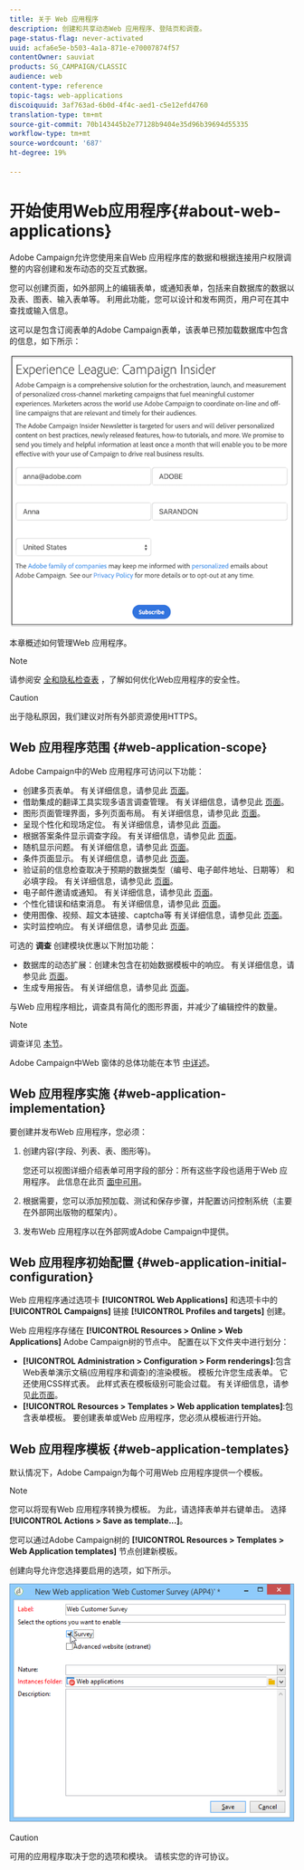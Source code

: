 ```yaml
---
title: 关于 Web 应用程序
description: 创建和共享动态Web 应用程序、登陆页和调查。
page-status-flag: never-activated
uuid: acfa6e5e-b503-4a1a-871e-e70007874f57
contentOwner: sauviat
products: SG_CAMPAIGN/CLASSIC
audience: web
content-type: reference
topic-tags: web-applications
discoiquuid: 3af763ad-6b0d-4f4c-aed1-c5e12efd4760
translation-type: tm+mt
source-git-commit: 70b143445b2e77128b9404e35d96b39694d55335
workflow-type: tm+mt
source-wordcount: '687'
ht-degree: 19%

---
```



# 开始使用Web应用程序{#about-web-applications}

Adobe Campaign允许您使用来自Web 应用程序库的数据和根据连接用户权限调整的内容创建和发布动态的交互式数据。

您可以创建页面，如外部网上的编辑表单，或通知表单，包括来自数据库的数据以及表、图表、输入表单等。 利用此功能，您可以设计和发布网页，用户可在其中查找或输入信息。

这可以是包含订阅表单的Adobe Campaign表单，该表单已预加载数据库中包含的信息，如下所示：

![](assets/webapp_form_sample.png)

本章概述如何管理Web 应用程序。

>[!NOTE]
>
>请参阅安 [全和隐私检查表](https://helpx.adobe.com/cn/campaign/kb/acc-security.html) ，了解如何优化Web应用程序的安全性。

>[!CAUTION]
>
>出于隐私原因，我们建议对所有外部资源使用HTTPS。

## Web 应用程序范围 {#web-application-scope}

Adobe Campaign中的Web 应用程序可访问以下功能：

* 创建多页表单。 有关详细信息，请参见此 [ 页面](../../web/using/about-web-forms.md)。
* 借助集成的翻译工具实现多语言调查管理。 有关详细信息，请参见此 [ 页面](../../web/using/translating-a-web-application.md)。
* 图形页面管理界面，多列页面布局。 有关详细信息，请参见此 [ 页面](../../web/using/designing-a-web-application.md)。
* 呈现个性化和现场定位。 有关详细信息，请参见此 [ 页面](../../web/using/editing-content.md#adding-personalization-content)。
* 根据答案条件显示调查字段。 有关详细信息，请参见此 [ 页面](../../web/using/form-rendering.md#defining-fields-conditional-display)。
* 随机显示问题。 有关详细信息，请参见此 [ 页面](../../web/using/building-a-survey.md#adding-questions)。
* 条件页面显示。 有关详细信息，请参见此 [ 页面](../../web/using/defining-web-forms-page-sequencing.md#conditional-page-display)。
* 验证前的信息检查取决于预期的数据类型（编号、电子邮件地址、日期等） 和必填字段。 有关详细信息，请参见此 [ 页面](../../web/using/form-rendering.md#defining-control-settings)。
* 电子邮件邀请或通知。 有关详细信息，请参见此 [ 页面](../../web/using/publishing-a-web-form.md#delivering-a-form-via-email)。
* 个性化错误和结束消息。 有关详细信息，请参见此 [ 页面](../../web/using/defining-web-forms-properties.md#setting-up-an-error-page)。
* 使用图像、视频、超文本链接、captcha等 有关详细信息，请参见此 [ 页面](../../web/using/editing-content.md)。
* 实时监控响应。 有关详细信息，请参见此 [ 页面](../../web/using/publish--track-and-use-collected-data.md#response-tracking)。

可选的 **调查** 创建模块优惠以下附加功能：

* 数据库的动态扩展：创建未包含在初始数据模板中的响应。 有关详细信息，请参见此 [ 页面](../../web/using/managing-answers.md#storing-collected-answers)。
* 生成专用报告。 有关详细信息，请参见此 [ 页面](../../web/using/publish--track-and-use-collected-data.md#reports-on-surveys)。

与Web 应用程序相比，调查具有简化的图形界面，并减少了编辑控件的数量。

>[!NOTE]
>
>调查详见 [本节](../../web/using/about-surveys.md)。
>
>Adobe Campaign中Web 窗体的总体功能在本节 [中详述](../../web/using/about-web-forms.md)。

## Web 应用程序实施 {#web-application-implementation}

要创建并发布Web 应用程序，您必须：

1. 创建内容(字段、列表、表、图形等)。

   您还可以视图详细介绍表单可用字段的部分：所有这些字段也适用于Web 应用程序。 此信息在此页 [面中可用](../../web/using/adding-fields-to-a-web-form.md)。

1. 根据需要，您可以添加预加载、测试和保存步骤，并配置访问控制系统（主要在外部网出版物的框架内）。
1. 发布Web 应用程序以在外部网或Adobe Campaign中提供。

## Web 应用程序初始配置 {#web-application-initial-configuration}

Web 应用程序通过选项卡 **[!UICONTROL Web Applications]** 和选项卡中的 **[!UICONTROL Campaigns]** 链接 **[!UICONTROL Profiles and targets]** 创建。

Web 应用程序存储在 **[!UICONTROL Resources > Online > Web Applications]** Adobe Campaign树的节点中。 配置在以下文件夹中进行划分：

* **[!UICONTROL Administration > Configuration > Form renderings]**:包含Web表单演示文稿(应用程序和调查)的渲染模板。 模板允许您生成表单。 它还使用CSS样式表。 此样式表在模板级别可能会过载。 有关详细信息，请参见[此页面](../../web/using/form-rendering.md#selecting-the-form-rendering-template)。
* **[!UICONTROL Resources > Templates > Web application templates]**:包含表单模板。 要创建表单或Web 应用程序，您必须从模板进行开始。

## Web 应用程序模板 {#web-application-templates}

默认情况下，Adobe Campaign为每个可用Web 应用程序提供一个模板。

>[!NOTE]
>
>您可以将现有Web 应用程序转换为模板。 为此，请选择表单并右键单击。 选择 **[!UICONTROL Actions > Save as template...]**。

您可以通过Adobe Campaign树的 **[!UICONTROL Resources > Templates > Web Application templates]** 节点创建新模板。

创建向导允许您选择要启用的选项，如下所示。

![](assets/webapp_create_template.png)

>[!CAUTION]
>
>可用的应用程序取决于您的选项和模块。 请核实您的许可协议。


